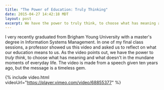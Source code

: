 ```yaml
---
title: "The Power of Education: Truly Thinking"
date: 2015-04-27 14:42:18 MDT
layout: post
excerpt: We have the power to truly think, to choose what has meaning and what doesn't in the mundane moments of everyday life.
---
```


I very recently graduated from Brigham Young University with a master's degree in Information Systems Management. In one of my final class sessions, a professor showed us this video and asked us to reflect on what our education means to us. As the video points out, we have the power to *truly think*, to choose what has meaning and what doesn't in the mundane moments of everyday life. The video is made from a speech given ten years ago, but the message is a timeless gem.

{% include video.html videoUrl="https://player.vimeo.com/video/68855377" %}
